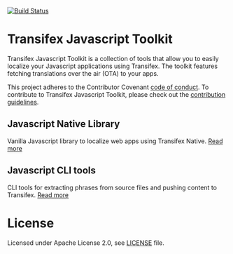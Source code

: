 [![Build Status](https://travis-ci.org/transifex/transifex-javascript.svg?branch=master)](https://travis-ci.org/transifex/transifex-javascript)


# Transifex Javascript Toolkit

Transifex Javascript Toolkit is a collection of tools that allow you to easily localize your Javascript applications using Transifex. The toolkit features fetching translations over the air (OTA) to your apps.

This project adheres to the Contributor Covenant [code of conduct](/CODE_OF_CONDUCT.md). To contribute to Transifex Javascript Toolkit, please check out the [contribution guidelines](/CONTRIBUTING.md).

## Javascript Native Library

Vanilla Javascript library to localize web apps using Transifex Native.
[Read more](https://github.com/transifex/transifex-javascript/tree/master/packages/native)

## Javascript CLI tools

CLI tools for extracting phrases from source files and pushing content to Transifex.
[Read more](https://github.com/transifex/transifex-javascript/tree/master/packages/cli)

# License

Licensed under Apache License 2.0, see [LICENSE](LICENSE) file.

